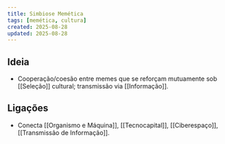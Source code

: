 ```yaml
---
title: Simbiose Memética
tags: [memética, cultura]
created: 2025-08-28
updated: 2025-08-28
---
```


## Ideia
- Cooperação/coesão entre memes que se reforçam mutuamente sob [[Seleção]] cultural; transmissão via [[Informação]].

## Ligações
- Conecta [[Organismo e Máquina]], [[Tecnocapital]], [[Ciberespaço]], [[Transmissão de Informação]].

